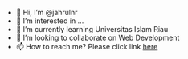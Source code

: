 - 👋 Hi, I’m @jahrulnr
- 👀 I’m interested in ...
- 🌱 I’m currently learning Universitas Islam Riau
- 💞️ I’m looking to collaborate on Web Development
- 📫 How to reach me? Please click link <a href="//jahrulnr.github.io">here</a>

<!---
jahrulnr/jahrulnr is a ✨ special ✨ repository because its `README.md` (this file) appears on your GitHub profile.
You can click the Preview link to take a look at your changes.
--->
